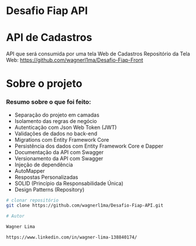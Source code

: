# Desafio Fiap API

# API de Cadastros
API que será consumida por uma tela Web de Cadastros
Repositório da Tela Web: https://github.com/wagnerl1ma/Desafio-Fiap-Front

# Sobre o projeto

### Resumo sobre o que foi feito:
- Separação do projeto em camadas
- Isolamento das regras de negócio
- Autenticação com Json Web Token (JWT)
- Validações de dados no back-end
- Migrations com Entity Framework Core
- Persistência dos dados com Entity Framework Core e Dapper
- Documentação da API com Swagger
- Versionamento da API com Swagger 
- Injeção de dependência
- AutoMapper
- Respostas Personalizadas
- SOLID (Princípio da Responsabilidade Única)
- Design Patterns (Repository)


```bash
# clonar repositório
git clone https://github.com/wagnerl1ma/Desafio-Fiap-API.git

# Autor

Wagner Lima

https://www.linkedin.com/in/wagner-lima-138840174/
